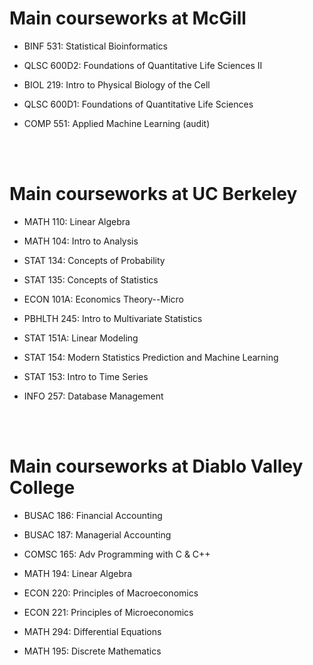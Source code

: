 # Main courseworks at McGill 

* BINF 531: Statistical Bioinformatics

* QLSC 600D2: Foundations of Quantitative Life Sciences II

* BIOL 219: Intro to Physical Biology of the Cell

* QLSC 600D1: Foundations of Quantitative Life Sciences

* COMP 551: Applied Machine Learning (audit)


<br>

<br>

# Main courseworks at UC Berkeley


* MATH 110: Linear Algebra

* MATH 104: Intro to Analysis

* STAT 134: Concepts of Probability

* STAT 135: Concepts of Statistics

* ECON 101A: Economics Theory--Micro

* PBHLTH 245: Intro to Multivariate Statistics

* STAT 151A: Linear Modeling

* STAT 154: Modern Statistics Prediction and Machine Learning

* STAT 153: Intro to Time Series

* INFO 257: Database Management

<br>

<br>

# Main courseworks at Diablo Valley College


* BUSAC 186: Financial Accounting

* BUSAC 187: Managerial Accounting

* COMSC 165: Adv Programming with C & C++

* MATH 194: Linear Algebra

* ECON 220: Principles of Macroeconomics

* ECON 221: Principles of Microeconomics

* MATH 294: Differential Equations

* MATH 195: Discrete Mathematics
